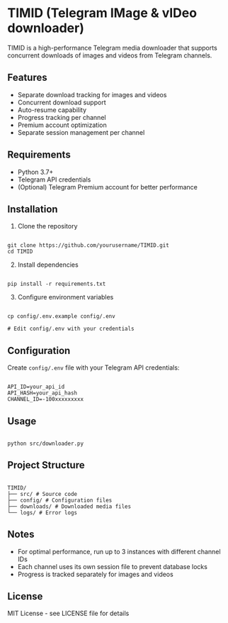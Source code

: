 # TIMID (Telegram IMage & vIDeo downloader)

TIMID is a high-performance Telegram media downloader that supports concurrent downloads of images and videos from Telegram channels.

## Features

- Separate download tracking for images and videos
- Concurrent download support
- Auto-resume capability
- Progress tracking per channel
- Premium account optimization
- Separate session management per channel

## Requirements

- Python 3.7+
- Telegram API credentials
- (Optional) Telegram Premium account for better performance

## Installation

1. Clone the repository
```

git clone https://github.com/yourusername/TIMID.git
cd TIMID

```

2. Install dependencies
```

pip install -r requirements.txt

```

3. Configure environment variables
```

cp config/.env.example config/.env

# Edit config/.env with your credentials

```

## Configuration

Create `config/.env` file with your Telegram API credentials:

```

API_ID=your_api_id
API_HASH=your_api_hash
CHANNEL_ID=-100xxxxxxxxx

```

## Usage

```

python src/downloader.py

```

## Project Structure

```

TIMID/
├── src/ # Source code
├── config/ # Configuration files
├── downloads/ # Downloaded media files
└── logs/ # Error logs

```

## Notes

- For optimal performance, run up to 3 instances with different channel IDs
- Each channel uses its own session file to prevent database locks
- Progress is tracked separately for images and videos

## License

MIT License - see LICENSE file for details
```
